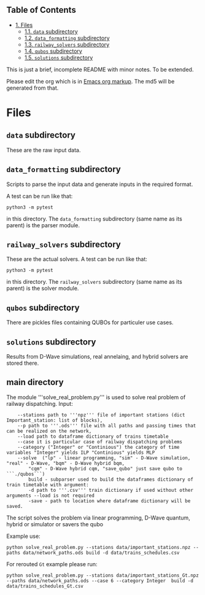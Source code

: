<div id="table-of-contents">
<h2>Table of Contents</h2>
<div id="text-table-of-contents">
<ul>
<li><a href="#sec-1">1. Files</a>
<ul>
<li><a href="#sec-1-1">1.1. <code>data</code> subdirectory</a></li>
<li><a href="#sec-1-2">1.2. <code>data_formatting</code> subdirectory</a></li>
<li><a href="#sec-1-3">1.3. <code>railway_solvers</code> subdirectory</a></li>
<li><a href="#sec-1-4">1.4. <code>qubos</code> subdirectory</a></li>
<li><a href="#sec-1-4">1.5. <code>solutions</code> subdirectory</a></li>
</ul>
</li>
</ul>
</div>
</div>

This is just a brief, incomplete README with minor notes. To be
extended.

Please edit the org which is in [Emacs org markup](https://orgmode.org/guide/Markup.html). The md5 will be
generated from that.

# Files<a id="sec-1" name="sec-1"></a>

## `data` subdirectory<a id="sec-1-1" name="sec-1-1"></a>

These are the raw input data.

## `data_formatting` subdirectory<a id="sec-1-2" name="sec-1-2"></a>

Scripts to parse the input data and generate inputs in the required
format.


A test can be run like that:

    python3 -m pytest

in this directory. The `data_formatting` subdirectory (same name as
its parent) is the parser module.

## `railway_solvers` subdirectory<a id="sec-1-3" name="sec-1-3"></a>

These are the actual solvers. A test can be run like that:

    python3 -m pytest

in this directory. The `railway_solvers` subdirectory (same name as
its parent) is the solver module.


## `qubos` subdirectory<a id="sec-1-4" name="sec-1-4"></a>

There are pickles files containing QUBOs for particuler use cases. 

## `solutions` subdirectory<a id="sec-1-5" name="sec-1-5"></a>

Results from D-Wave simulations, real annelaing, and hybrid solvers are stored there.

## main directory ##
The module '''solve_real_problem.py''' is used to solve real problem of railway dispatching.
Input:
```
    --stations path to '''npz''' file of important stations (dict Important_station: list of blocks),
    --p path to '''.ods''' file with all paths and passing times that can be realized on the network,
    --load path to dataframe dictionary of trains timetable
    --case it is particular case of railway dispatching problems
    --category ("Integer" or "Continious") the category of time variables "Integer" yields ILP "Continious" yields MLP
    --solve  ("lp" - linear programming, "sim" - D-Wave simulation, "real" - D-Wave, "bqm" - D-Wave hybrid bqm, 
        "cqm" - D-Wave hybrid cqm, "save_qubo" just save qubo to ```./qubos```)
        build - subparser used to build the dataframes dictionary of train timetable with argument:
        -d path to '''.csv''' train dictionary if used without other arguments --load is not required
        -save - path to location where dataframe dictionary will be saved.
```


The script solves the problem via linear programming, D-Wave quantum, hybrid or simulator or savers the qubo

Example use:

```
python solve_real_problem.py --stations data/important_stations.npz --paths data/network_paths.ods build -d data/trains_schedules.csv

```

For rerouted ```Gt``` example please run:

```
python solve_real_problem.py --stations data/important_stations_Gt.npz --paths data/network_paths.ods --case 6 --category Integer  build -d data/trains_schedules_Gt.csv
```

